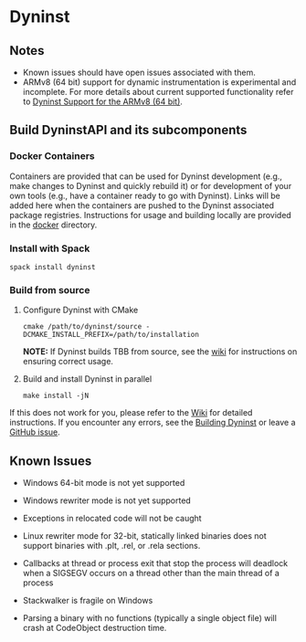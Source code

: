 # Dyninst

## Notes

* Known issues should have open issues associated with them.
* ARMv8 (64 bit) support for dynamic instrumentation is experimental and incomplete.
  For more details about current supported functionality refer to [Dyninst Support for the ARMv8 (64 bit)](https://github.com/dyninst/dyninst/wiki/DyninstAPI-ARMv8-status).

## Build DyninstAPI and its subcomponents

### Docker Containers

Containers are provided that can be used for Dyninst development (e.g., make changes to Dyninst and quickly rebuild it)
or for development of your own tools (e.g., have a container ready to go with Dyninst). Links will be added
here when the containers are pushed to the Dyninst associated package registries. Instructions for usage
and building locally are provided in the [docker](docker) directory.


### Install with Spack

```spack install dyninst```

### Build from source

1. Configure Dyninst with CMake

	```cmake /path/to/dyninst/source -DCMAKE_INSTALL_PREFIX=/path/to/installation```


	**NOTE:** If Dyninst builds TBB from source, see the [wiki](https://github.com/dyninst/dyninst/wiki/third-party-deps#tbb_correct_linking) for instructions on ensuring correct usage.

2. Build and install Dyninst in parallel

	```make install -jN```

If this does not work for you, please refer to the [Wiki](https://github.com/dyninst/dyninst/wiki) for detailed instructions. If you encounter any errors, see the [Building Dyninst](https://github.com/dyninst/dyninst/wiki/Building-Dyninst) or leave a [GitHub issue](https://github.com/dyninst/dyninst/issues).

## Known Issues

* Windows 64-bit mode is not yet supported

* Windows rewriter mode is not yet supported

* Exceptions in relocated code will not be caught

* Linux rewriter mode for 32-bit, statically linked binaries does not support binaries with .plt, .rel, or .rela
sections.

* Callbacks at thread or process exit that stop the process will deadlock when a SIGSEGV occurs on a thread other than
the main thread of a process

* Stackwalker is fragile on Windows

* Parsing a binary with no functions (typically a single object file) will crash at CodeObject destruction time.
